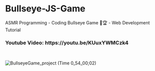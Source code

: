 # Bullseye-JS-Game

ASMR Programming - Coding Bullseye Game 🎯🏆 - Web Development Tutorial
<br>
<h3>
Youtube Video: https://youtu.be/KUuxYWMCzk4
</h3>

</br>

![BullseyeGame_project (Time 0_54_00;02)](https://github.com/academynet/Bullseye-JS-Game/assets/139820934/25595edf-97d6-4106-a235-ce078b60c3af)
